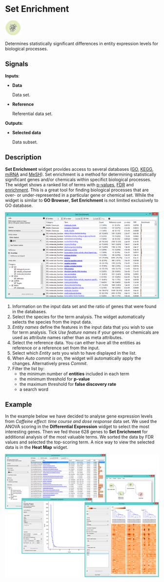 Set Enrichment
==============

![Set Enrichment widget icon](icons/set-enrichment.png)

Determines statistically significant differences in entity expression levels for biological processes.

Signals
-------

**Inputs**:

- **Data**

  Data set.

- **Reference**

  Referential data set.

**Outputs**:

- **Selected data**

  Data subset.

Description
-----------

**Set Enrichment** widget provides access to several databases ([GO](http://geneontology.org/),
[KEGG](http://www.genome.jp/kegg/), [miRNA](http://www.mirbase.org/) and [MeSH](http://www.nlm.nih.gov/mesh/MBrowser.html)). 
Set enrichment is a method for determining statistically significant genes and/or chemicals within
specifict biological processes.
The widget shows a ranked list of terms with [p-values](https://en.wikipedia.org/wiki/P-value), 
[FDR](https://en.wikipedia.org/wiki/False_discovery_rate) and 
[enrichment](https://en.wikipedia.org/wiki/Gene_set_enrichment). 
This is a great tool for finding biological processes that are over- or under-represented in a particular gene 
or chemical set. While the widget is similar to **GO Browser**, **Set Enrichment** is not limited exclusively to GO database.

![image](images/SetEnrichment1-stamped.png)

1. Information on the input data set and the ratio of genes that were found in the databases.
2. Select the species for the term analysis. The widget automatically selects the species from the input data.
3. *Entity names* define the features in the input data that you wish to use for term analysis. Tick *Use feature names*
   if your genes or chemicals are used as attribute names rather than as meta attributes.
4. Select the reference data. You can either have all the entities as reference or a reference set from the input.
5. Select which *Entity sets* you wish to have displayed in the list.
6. When *Auto commit is on*, the widget will automatically apply the changes. Alternatively press *Commit*. 
7. Filter the list by:
   - the minimum number of **entities** included in each term
   - the minimum threshold for **p-value**
   - the maximum threshold for **false discovery rate**
   - a search word

Example
-------

In the example below we have decided to analyse gene expression levels from *Caffeine effect: time course
and dose response* data set. We used the ANOVA scoring in the **Differential Expression** widget to 
select the most interesting genes. Then we fed those 628 genes to **Set Enrichment** for additional
analysis of the most valuable terms. We sorted the data by FDR values and selected the top-scoring
term. A nice way to view the selected data is in the **Heat Map** widget.

<img src="images/SetEnrichment-Example.png" alt="image" width="600">

